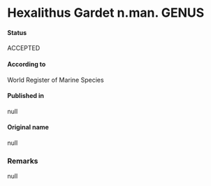 Hexalithus Gardet n.man. GENUS
=======

#### Status
ACCEPTED

#### According to
World Register of Marine Species

#### Published in
null

#### Original name
null

### Remarks
null